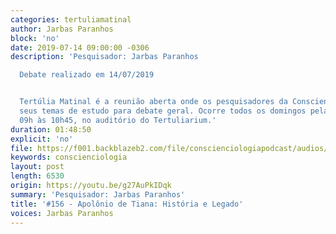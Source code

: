 ```yaml
---
categories: tertuliamatinal
author: Jarbas Paranhos
block: 'no'
date: 2019-07-14 09:00:00 -0306
description: 'Pesquisador: Jarbas Paranhos

  Debate realizado em 14/07/2019


  Tertúlia Matinal é a reunião aberta onde os pesquisadores da Conscienciologia apresentam
  seus temas de estudo para debate geral. Ocorre todos os domingos pela manhã, das
  09h às 10h45, no auditório do Tertuliarium.'
duration: 01:48:50
explicit: 'no'
file: https://f001.backblazeb2.com/file/conscienciologiapodcast/audios/g27AuPkIDqk.mp3
keywords: conscienciologia
layout: post
length: 6530
origin: https://youtu.be/g27AuPkIDqk
summary: 'Pesquisador: Jarbas Paranhos'
title: '#156 - Apolônio de Tiana: História e Legado'
voices: Jarbas Paranhos
---
```

